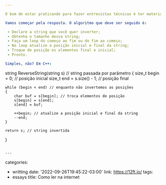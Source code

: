 ```yaml
---

O bom de estar praticando para fazer entrevistas técnicas é ter material para novos postes. E este poste é sobre um assunto bem simples para quem já sabe como funcionam strings, mas complexo o suficiente para quem nunca ouviu falar de memória no computador.

Vamos começar pela resposta. O algoritmo que deve ser seguido é:

 - Declare a string que você quer inverter;
 - Obtenha o tamanho dessa string;
 - Faça um loop do começo ao fim ou do fim ao começo;
 - No loop atualize a posição inicial e final da string;
 - Troque de posição os elementos final e inicial;
 - Pronto.

Simples, não? Em C++:

```
string ReverseString(string s)
// string passada por parâmetro
{
    size_t begin = 0; // posição inicial
    size_t end = s.size() - 1; // posição final

    while (begin < end) // enquanto não invertemos as posições
    {
        char buf = s[begin]; // troca elementos de posição
        s[begin] = s[end];
        s[end] = buf;

        ++begin; // atualize a posição inicial e final da string
        --end;
    }

    return s; // string invertida
}
```

---
```

categories:
- writting
date: '2022-09-26T19:45:22-03:00'
link: https://12ft.io/
tags:
- essays
title: Como ler na internet
